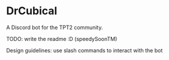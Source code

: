 # DrCubical
A Discord bot for the TPT2 community.

TODO:
write the readme :D (speedySoonTM)


Design guidelines:
use slash commands to interact with the bot
